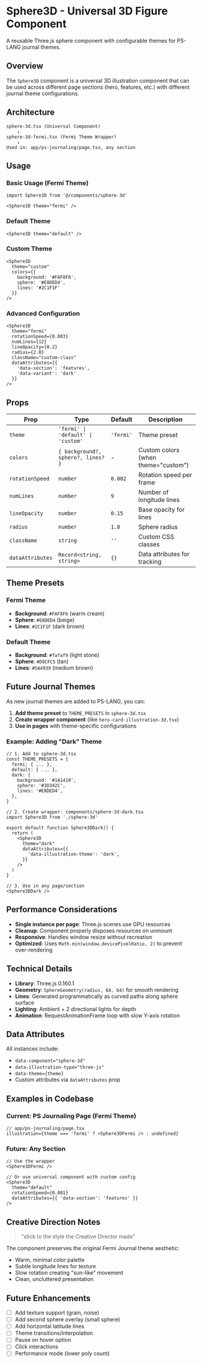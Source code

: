# Sphere3D - Universal 3D Figure Component

A reusable Three.js sphere component with configurable themes for PS-LANG journal themes.

## Overview

The `Sphere3D` component is a universal 3D illustration component that can be used across different page sections (hero, features, etc.) with different journal theme configurations.

## Architecture

```
sphere-3d.tsx (Universal Component)
    ↓
sphere-3d-fermi.tsx (Fermi Theme Wrapper)
    ↓
Used in: app/ps-journaling/page.tsx, any section
```

## Usage

### Basic Usage (Fermi Theme)

```tsx
import Sphere3D from '@/components/sphere-3d'

<Sphere3D theme="fermi" />
```

### Default Theme

```tsx
<Sphere3D theme="default" />
```

### Custom Theme

```tsx
<Sphere3D
  theme="custom"
  colors={{
    background: '#FAF8F6',
    sphere: '#E8DED4',
    lines: '#2C1F1F'
  }}
/>
```

### Advanced Configuration

```tsx
<Sphere3D
  theme="fermi"
  rotationSpeed={0.003}
  numLines={12}
  lineOpacity={0.2}
  radius={2.0}
  className="custom-class"
  dataAttributes={{
    'data-section': 'features',
    'data-variant': 'dark'
  }}
/>
```

## Props

| Prop | Type | Default | Description |
|------|------|---------|-------------|
| `theme` | `'fermi' \| 'default' \| 'custom'` | `'fermi'` | Theme preset |
| `colors` | `{ background?, sphere?, lines? }` | - | Custom colors (when theme="custom") |
| `rotationSpeed` | `number` | `0.002` | Rotation speed per frame |
| `numLines` | `number` | `9` | Number of longitude lines |
| `lineOpacity` | `number` | `0.15` | Base opacity for lines |
| `radius` | `number` | `1.8` | Sphere radius |
| `className` | `string` | `''` | Custom CSS classes |
| `dataAttributes` | `Record<string, string>` | `{}` | Data attributes for tracking |

## Theme Presets

### Fermi Theme
- **Background**: `#FAF8F6` (warm cream)
- **Sphere**: `#E8DED4` (beige)
- **Lines**: `#2C1F1F` (dark brown)

### Default Theme
- **Background**: `#fafaf9` (light stone)
- **Sphere**: `#D9CFC5` (tan)
- **Lines**: `#5A4939` (medium brown)

## Future Journal Themes

As new journal themes are added to PS-LANG, you can:

1. **Add theme preset** to `THEME_PRESETS` in `sphere-3d.tsx`
2. **Create wrapper component** (like `hero-card-illustration-3d.tsx`)
3. **Use in pages** with theme-specific configurations

### Example: Adding "Dark" Theme

```tsx
// 1. Add to sphere-3d.tsx
const THEME_PRESETS = {
  fermi: { ... },
  default: { ... },
  dark: {
    background: '#1A1410',
    sphere: '#3D342C',
    lines: '#E8DED4',
  },
}

// 2. Create wrapper: components/sphere-3d-dark.tsx
import Sphere3D from './sphere-3d'

export default function Sphere3DDark() {
  return (
    <Sphere3D
      theme="dark"
      dataAttributes={{
        'data-illustration-theme': 'dark',
      }}
    />
  )
}

// 3. Use in any page/section
<Sphere3DDark />
```

## Performance Considerations

- **Single instance per page**: Three.js scenes use GPU resources
- **Cleanup**: Component properly disposes resources on unmount
- **Responsive**: Handles window resize without recreation
- **Optimized**: Uses `Math.min(window.devicePixelRatio, 2)` to prevent over-rendering

## Technical Details

- **Library**: Three.js 0.160.1
- **Geometry**: `SphereGeometry(radius, 64, 64)` for smooth rendering
- **Lines**: Generated programmatically as curved paths along sphere surface
- **Lighting**: Ambient + 2 directional lights for depth
- **Animation**: RequestAnimationFrame loop with slow Y-axis rotation

## Data Attributes

All instances include:
- `data-component="sphere-3d"`
- `data-illustration-type="three-js"`
- `data-theme={theme}`
- Custom attributes via `dataAttributes` prop

## Examples in Codebase

### Current: PS Journaling Page (Fermi Theme)
```tsx
// app/ps-journaling/page.tsx
illustration={theme === 'fermi' ? <Sphere3DFermi /> : undefined}
```

### Future: Any Section
```tsx
// Use the wrapper
<Sphere3DFermi />

// Or use universal component with custom config
<Sphere3D
  theme="default"
  rotationSpeed={0.001}
  dataAttributes={{ 'data-section': 'features' }}
/>
```

## Creative Direction Notes

> "stick to the style the Creative Director made"

The component preserves the original Fermi Journal theme aesthetic:
- Warm, minimal color palette
- Subtle longitude lines for texture
- Slow rotation creating "sun-like" movement
- Clean, uncluttered presentation

## Future Enhancements

- [ ] Add texture support (grain, noise)
- [ ] Add second sphere overlay (small sphere)
- [ ] Add horizontal latitude lines
- [ ] Theme transitions/interpolation
- [ ] Pause on hover option
- [ ] Click interactions
- [ ] Performance mode (lower poly count)
